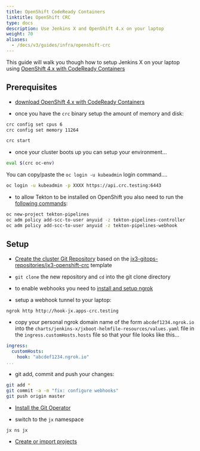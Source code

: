 ```yaml
---
title: OpenShift CodeReady Containers
linktitle: OpenShift CRC
type: docs
description: Use Jenkins X and OpenShift 4.x on your laptop
weight: 70
aliases:
  - /docs/v3/guides/infra/openshift-crc
---
```



This guide will walk you though how to setup Jenkins X on your laptop using [OpenShift 4.x with CodeReady Containers](https://cloud.redhat.com/openshift/install/crc/installer-provisioned)

## Prerequisites

* [download OpenShift 4.x with CodeReady Containers](https://cloud.redhat.com/openshift/install/crc/installer-provisioned)


* once you have the `crc` binary setup the amount of memory and disk:


```bash
crc config set cpus 6
crc config set memory 11264

crc start
```      

* once your cluster boots up you can setup your environment...

```bash
eval $(crc oc-env)
```

You can copy/paste the `oc login -u kubeadmin` login command....

```bash
oc login -u kubeadmin -p XXXX https://api.crc.testing:6443
```

* to allow Tekton to be installed on OpenShift you also need to run the [following commands](https://github.com/tektoncd/pipeline/blob/master/docs/install.md#installing-tekton-pipelines-on-openshift):


```bash
oc new-project tekton-pipelines
oc adm policy add-scc-to-user anyuid -z tekton-pipelines-controller
oc adm policy add-scc-to-user anyuid -z tekton-pipelines-webhook
```

## Setup

*  <a href="https://github.com/jx3-gitops-repositories/jx3-openshift-crc/generate" target="github" class="btn bg-primary text-light">Create the cluster Git Repository</a> based on the [jx3-gitops-repositories/jx3-openshift-crc](https://github.com/jx3-gitops-repositories/jx3-openshift-crc/generate)                                                                                                                                       template

* `git clone` the new repository and `cd` into the git clone directory

* to enable webhooks you need to [install and setup ngrok](https://ngrok.com/)

* setup a webhook tunnel to your laptop:

```bash
ngrok http http://hook-jx.apps-crc.testing
```

* copy your personal ngrok domain name of the form `abcdef1234.ngrok.io` into the `charts/jenkins-x/jxboot-helmfile-resources/values.yaml` file in the `ingress.customHosts.hosts` file so that your file looks like this...

```yaml
ingress:
  customHosts:
    hook: "abcdef1234.ngrok.io"
...
```

* git add, commit and push your changes:

```bash
git add *
git commit -a -m "fix: configure webhooks"
git push origin master
```

* <a href="/docs/v3/guides/operator/" class="btn bg-primary text-light">Install the Git Operator</a> 

* switch to the `jx` namespace

```bash    
jx ns jx
```        

*  <a href="/docs/v3/develop/create-project/" class="btn bg-primary text-light">Create or import projects</a>
